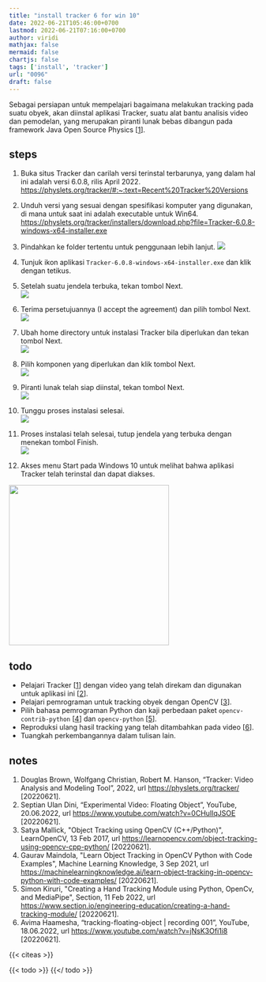 ```yaml
---
title: "install tracker 6 for win 10"
date: 2022-06-21T105:46:00+0700
lastmod: 2022-06-21T07:16:00+0700
author: viridi
mathjax: false
mermaid: false
chartjs: false
tags: ['install', 'tracker']
url: "0096"
draft: false
---
```

Sebagai persiapan untuk mempelajari bagaimana melakukan tracking pada suatu obyek, akan diinstal aplikasi Tracker, suatu alat bantu analisis video dan pemodelan, yang merupakan piranti lunak bebas dibangun pada framework Java Open Source Physics [[1](#r01)].


## steps
1. Buka situs Tracker dan carilah versi terinstal terbarunya, yang dalam hal ini adalah versi 6.0.8, rilis April 2022. <br>
  https://physlets.org/tracker/#:~:text=Recent%20Tracker%20Versions
  
2. Unduh versi yang sesuai dengan spesifikasi komputer yang digunakan, di mana untuk saat ini adalah executable untuk Win64. <br>
  https://physlets.org/tracker/installers/download.php?file=Tracker-6.0.8-windows-x64-installer.exe

3. Pindahkan ke folder tertentu untuk penggunaan lebih lanjut.
  ![](/bugx/img/install/tracker/open-folder.png)
  
4. Tunjuk ikon aplikasi `Tracker-6.0.8-windows-x64-installer.exe` dan klik dengan tetikus.

5. Setelah suatu jendela terbuka, tekan tombol Next. <br>
  ![](/bugx/img/install/tracker/choose-next.png)

6. Terima persetujuannya (I accept the agreement) dan pilih tombol Next. <br>
  ![](/bugx/img/install/tracker/accept-aggreement-and-next.png)

7. Ubah home directory untuk instalasi Tracker bila diperlukan dan tekan tombol Next. <br>
  ![](/bugx/img/install/tracker/change-tracker-home-directory-and-next.png)

8. Pilih komponen yang diperlukan dan klik tombol Next. <br>
  ![](/bugx/img/install/tracker/select-components-and-next.png)

9. Piranti lunak telah siap diinstal, tekan tombol Next. <br>
  ![](/bugx/img/install/tracker/ready-to-install-and-next.png)

10. Tunggu proses instalasi selesai. <br>
  ![](/bugx/img/install/tracker/wait-for-installing-process.png)


11. Proses instalasi telah selesai, tutup jendela yang terbuka dengan menekan tombol Finish. <br>
  ![](/bugx/img/install/tracker/finish-installing-process.png)

12. Akses menu Start pada Windows 10 untuk melihat bahwa aplikasi Tracker telah terinstal dan dapat diakses. <br>
  <img src="/bugx/img/install/tracker/access-start-menu.png" style="width:324px;" />


## todo
+ Pelajari Tracker [[1](#r01)] dengan video yang telah direkam dan digunakan untuk aplikasi ini [[2](#r02)].
+ Pelajari pemrograman untuk tracking obyek dengan OpenCV [[3](#r03)].
+ Pilih bahasa pemrograman Python dan kaji perbedaan paket `opencv-contrib-python` [[4](#r04)] dan `opencv-python` [[5](#r05)].
+ Reproduksi ulang hasil tracking yang telah ditambahkan pada video [[6](#r06)].
+ Tuangkah perkembangannya dalam tulisan lain.


## notes
1. <a name='r01'></a>Douglas Brown, Wolfgang Christian, Robert M. Hanson, “Tracker: Video Analysis and Modeling Tool”, 2022, url https://physlets.org/tracker/ [20220621].
2. <a name='r02'></a>Septian Ulan Dini, “Experimental Video: Floating Object”, YouTube, 20.06.2022, url https://www.youtube.com/watch?v=0CHuIlqJSOE [20220621].
3. <a name='r03'></a>Satya Mallick, "Object Tracking using OpenCV (C++/Python)", LearnOpenCV, 13 Feb 2017, url <https://learnopencv.com/object-tracking-using-opencv-cpp-python/> [20220621].
4. <a name='r04'></a>Gaurav Maindola, "Learn Object Tracking in OpenCV Python with Code Examples", Machine Learning Knowledge, 3 Sep 2021, url <https://machinelearningknowledge.ai/learn-object-tracking-in-opencv-python-with-code-examples/> [20220621].
5. <a name='r05'></a>Simon Kiruri, "Creating a Hand Tracking Module using Python, OpenCv, and MediaPipe", Section, 11 Feb 2022, url <https://www.section.io/engineering-education/creating-a-hand-tracking-module/> [20220621].
6. <a name='r06'></a>Avima Haamesha, “tracking-floating-object | recording 001”, YouTube, 18.06.2022, url https://www.youtube.com/watch?v=jNsK3Ofi1i8 [20220621].

{{< citeas >}}

{{< todo >}}
{{</ todo >}}